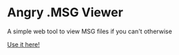 # Angry .MSG Viewer
A simple web tool to view MSG files if you can't otherwise

[Use it here!](https://evidentlycube.github.io/angry-msg-viewer/)